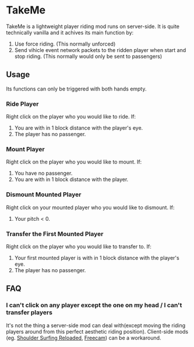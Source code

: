 # TakeMe

TakeMe is a lightweight player riding mod runs on server-side. It is quite technically vanilla and it achives its main function by:

1. Use force riding. (This normally unforced)
2. Send vihicle event network packets to the ridden player when start and stop riding. (This normally would only be sent to passengers)

## Usage

Its functions can only be triggered with both hands empty.

### Ride Player

Right click on the player who you would like to ride. If:

1. You are with in 1 block distance with the player's eye.
2. The player has no passenger.

### Mount Player

Right click on the player who you would like to mount. If:

1. You have no passenger.
2. You are with in 1 block distance with the player.

### Dismount Mounted Player

Right click on your mounted player who you would like to dismount. If:

1. Your pitch < 0.

### Transfer the First Mounted Player

Right click on the player who you would like to transfer to. If:

1. Your first mounted player is with in 1 block distance with the player's eye.
2. The player has no passenger.

## FAQ

### I can't click on any player except the one on my head / I can't transfer players

It's not the thing a server-side mod can deal with(except moving the riding players around from this perfect aesthetic riding position). Client-side mods (eg. [Shoulder Surfing Reloaded](https://modrinth.com/mod/shoulder-surfing-reloaded), [Freecam](https://modrinth.com/mod/freecam)) can be a workaround.
